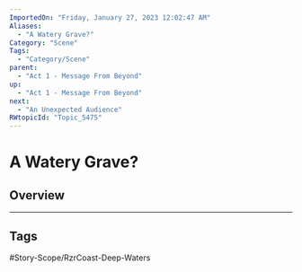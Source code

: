 ```yaml
---
ImportedOn: "Friday, January 27, 2023 12:02:47 AM"
Aliases:
  - "A Watery Grave?"
Category: "Scene"
Tags:
  - "Category/Scene"
parent:
  - "Act 1 - Message From Beyond"
up:
  - "Act 1 - Message From Beyond"
next:
  - "An Unexpected Audience"
RWtopicId: "Topic_5475"
---
```

# A Watery Grave?
## Overview

---
## Tags
#Story-Scope/RzrCoast-Deep-Waters

